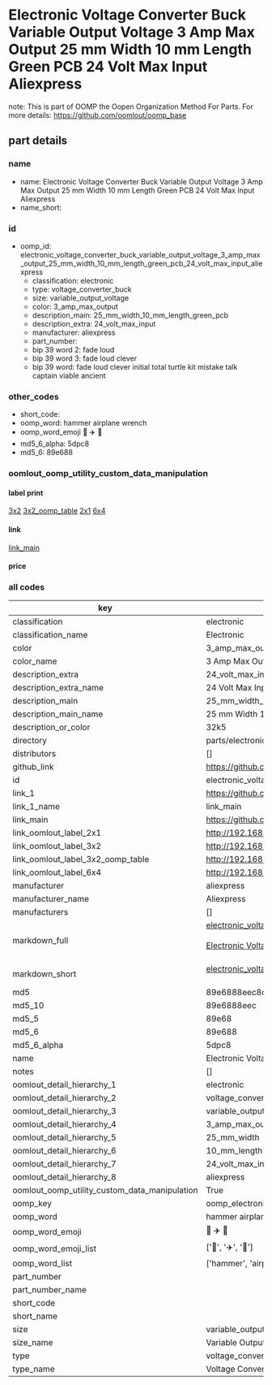 # Electronic Voltage Converter Buck Variable Output Voltage 3 Amp Max Output 25 mm Width 10 mm Length Green PCB 24 Volt Max Input Aliexpress  

note: This is part of OOMP the Oopen Organization Method For Parts. For more details: https://github.com/oomlout/oomp_base

##  part details
  







### name
* name: Electronic Voltage Converter Buck Variable Output Voltage 3 Amp Max Output 25 mm Width 10 mm Length Green PCB 24 Volt Max Input Aliexpress
* name_short: 
### id
* oomp_id: electronic_voltage_converter_buck_variable_output_voltage_3_amp_max_output_25_mm_width_10_mm_length_green_pcb_24_volt_max_input_aliexpress
  * classification: electronic
  * type: voltage_converter_buck
  * size: variable_output_voltage
  * color: 3_amp_max_output
  * description_main: 25_mm_width_10_mm_length_green_pcb
  * description_extra: 24_volt_max_input
  * manufacturer: aliexpress
  * part_number: 
  * bip 39 word 2: fade loud
  * bip 39 word 3: fade loud clever
  * bip 39 word: fade loud clever initial total turtle kit mistake talk captain viable ancient

### other_codes
* short_code: 
* oomp_word: hammer airplane wrench
* oomp_word_emoji :hammer: :airplane: :wrench:
* md5_6_alpha: 5dpc8
* md5_6: 89e688






### oomlout_oomp_utility_custom_data_manipulation
#### label print
[3x2](http://192.168.1.245:1112/?label=oomp%205dpc8)
[3x2_oomp_table](http://192.168.1.108:1112/?label=oomp%205dpc8)
[2x1](http://192.168.1.242:1112/?label=oomp%205dpc8)
[6x4](http://192.168.1.55:1112/?label=oomp%205dpc8)    

#### link

[link_main](https://github.com/oomlout/oomlout_oomp_current_version_messy/tree/main/parts/electronic_voltage_converter_buck_variable_output_voltage_3_amp_max_output_25_mm_width_10_mm_length_green_pcb_24_volt_max_input_aliexpress)                              

#### price







### all codes 
| key | value |  
| --- | --- |  
| classification | electronic |  
| classification_name | Electronic |  
| color | 3_amp_max_output |  
| color_name | 3 Amp Max Output |  
| description_extra | 24_volt_max_input |  
| description_extra_name | 24 Volt Max Input |  
| description_main | 25_mm_width_10_mm_length_green_pcb |  
| description_main_name | 25 mm Width 10 mm Length Green PCB |  
| description_or_color | 32k5 |  
| directory | parts/electronic_voltage_converter_buck_variable_output_voltage_3_amp_max_output_25_mm_width_10_mm_length_green_pcb_24_volt_max_input_aliexpress |  
| distributors | [] |  
| github_link | https://github.com/oomlout/oomlout_oomp_part_src/tree/main/parts/electronic_voltage_converter_buck_variable_output_voltage_3_amp_max_output_25_mm_width_10_mm_length_green_pcb_24_volt_max_input_aliexpress |  
| id | electronic_voltage_converter_buck_variable_output_voltage_3_amp_max_output_25_mm_width_10_mm_length_green_pcb_24_volt_max_input_aliexpress |  
| link_1 | https://github.com/oomlout/oomlout_oomp_current_version_messy/tree/main/parts/electronic_voltage_converter_buck_variable_output_voltage_3_amp_max_output_25_mm_width_10_mm_length_green_pcb_24_volt_max_input_aliexpress |  
| link_1_name | link_main |  
| link_main | https://github.com/oomlout/oomlout_oomp_current_version_messy/tree/main/parts/electronic_voltage_converter_buck_variable_output_voltage_3_amp_max_output_25_mm_width_10_mm_length_green_pcb_24_volt_max_input_aliexpress |  
| link_oomlout_label_2x1 | http://192.168.1.242:1112/?label=oomp%205dpc8 |  
| link_oomlout_label_3x2 | http://192.168.1.245:1112/?label=oomp%205dpc8 |  
| link_oomlout_label_3x2_oomp_table | http://192.168.1.108:1112/?label=oomp%205dpc8 |  
| link_oomlout_label_6x4 | http://192.168.1.55:1112/?label=oomp%205dpc8 |  
| manufacturer | aliexpress |  
| manufacturer_name | Aliexpress |  
| manufacturers | [] |  
| markdown_full | [electronic_voltage_converter_buck_variable_output_voltage_3_amp_max_output_25_mm_width_10_mm_length_green_pcb_24_volt_max_input_aliexpress](https://github.com/oomlout/oomlout_oomp_current_version_messy/tree/main/parts/electronic_voltage_converter_buck_variable_output_voltage_3_amp_max_output_25_mm_width_10_mm_length_green_pcb_24_volt_max_input_aliexpress)<br>[](https://github.com/oomlout/oomlout_oomp_current_version_messy/tree/main/parts/electronic_voltage_converter_buck_variable_output_voltage_3_amp_max_output_25_mm_width_10_mm_length_green_pcb_24_volt_max_input_aliexpress)<br>[Electronic Voltage Converter Buck Variable Output Voltage 3 Amp Max Output 25 Mm Width 10 Mm Length Green Pcb 24 Volt Max Input Aliexpress](https://github.com/oomlout/oomlout_oomp_current_version_messy/tree/main/parts/electronic_voltage_converter_buck_variable_output_voltage_3_amp_max_output_25_mm_width_10_mm_length_green_pcb_24_volt_max_input_aliexpress)<br><br> |  
| markdown_short | [electronic_voltage_converter_buck_variable_output_voltage_3_amp_max_output_25_mm_width_10_mm_length_green_pcb_24_volt_max_input_aliexpress](https://github.com/oomlout/oomlout_oomp_current_version_messy/tree/main/parts/electronic_voltage_converter_buck_variable_output_voltage_3_amp_max_output_25_mm_width_10_mm_length_green_pcb_24_volt_max_input_aliexpress)<br><br> |  
| md5 | 89e6888eec8def5fabf2e73e55210a8e |  
| md5_10 | 89e6888eec |  
| md5_5 | 89e68 |  
| md5_6 | 89e688 |  
| md5_6_alpha | 5dpc8 |  
| name | Electronic Voltage Converter Buck Variable Output Voltage 3 Amp Max Output 25 mm Width 10 mm Length Green PCB 24 Volt Max Input Aliexpress |  
| notes | [] |  
| oomlout_detail_hierarchy_1 | electronic |  
| oomlout_detail_hierarchy_2 | voltage_converter_buck |  
| oomlout_detail_hierarchy_3 | variable_output_voltage |  
| oomlout_detail_hierarchy_4 | 3_amp_max_output |  
| oomlout_detail_hierarchy_5 | 25_mm_width |  
| oomlout_detail_hierarchy_6 | 10_mm_length |  
| oomlout_detail_hierarchy_7 | 24_volt_max_input |  
| oomlout_detail_hierarchy_8 | aliexpress |  
| oomlout_oomp_utility_custom_data_manipulation | True |  
| oomp_key | oomp_electronic_voltage_converter_buck_variable_output_voltage_3_amp_max_output_25_mm_width_10_mm_length_green_pcb_24_volt_max_input_aliexpress |  
| oomp_word | hammer airplane wrench |  
| oomp_word_emoji | :hammer: :airplane: :wrench: |  
| oomp_word_emoji_list | [':hammer:', ':airplane:', ':wrench:'] |  
| oomp_word_list | ['hammer', 'airplane', 'wrench'] |  
| part_number |  |  
| part_number_name |  |  
| short_code |  |  
| short_name |  |  
| size | variable_output_voltage |  
| size_name | Variable Output Voltage |  
| type | voltage_converter_buck |  
| type_name | Voltage Converter Buck |  
